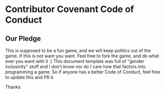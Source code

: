 # Contributor Covenant Code of Conduct

## Our Pledge

This is supposed to be a fun game, and we will keep politics
out of the game. If this is not want you want. Feel free to
fork the game, and do what ever you want with it :)
This document template was full of "gender inclusivity" stuff
and I don't know nor do I care how that factors into programming
a game. So if anyone has a better Code of Conduct, feel free
to update this and PR it.

Thanks